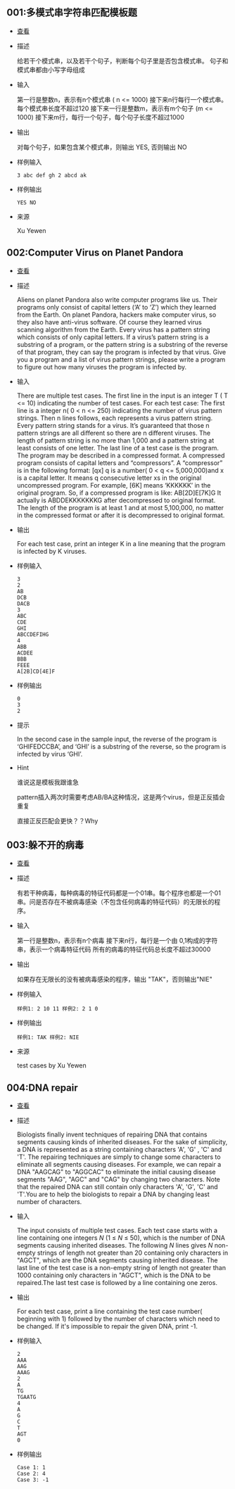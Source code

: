 ## 001:多模式串字符串匹配模板题

- [查看](http://dapractise.openjudge.cn/2019hw5/001/)

- 描述

  给若干个模式串，以及若干个句子，判断每个句子里是否包含模式串。 句子和模式串都由小写字母组成

- 输入

  第一行是整数n，表示有n个模式串 ( n <= 1000) 接下来n行每行一个模式串。每个模式串长度不超过120 接下来一行是整数m，表示有m个句子 (m <= 1000) 接下来m行，每行一个句子，每个句子长度不超过1000

- 输出

  对每个句子，如果包含某个模式串，则输出 YES, 否则输出 NO

- 样例输入

  `3 abc def gh 2 abcd ak`

- 样例输出

  `YES NO`

- 来源

  Xu Yewen





## 002:Computer Virus on Planet Pandora

- [查看](http://dapractise.openjudge.cn/2019hw5/002/)

- 描述

  Aliens on planet Pandora also write computer programs like us. Their programs only consist of capital letters (‘A’ to ‘Z’) which they learned from the Earth. On planet Pandora, hackers make computer virus, so they also have anti-virus software. Of course they learned virus scanning algorithm from the Earth. Every virus has a pattern string which consists of only capital letters. If a virus’s pattern string is a substring of a program, or the pattern string is a substring of the reverse of that program, they can say the program is infected by that virus. Give you a program and a list of virus pattern strings, please write a program to figure out how many viruses the program is infected by.

- 输入

  There are multiple test cases. The first line in the input is an integer T ( T <= 10) indicating the number of test cases.  For each test case:  The first line is a integer n( 0 < n <= 250) indicating the number of virus pattern strings.  Then n lines follows, each represents a virus pattern string. Every pattern string stands for a virus. It’s guaranteed that those n pattern strings are all different so there are n different viruses. The length of pattern string is no more than 1,000 and a pattern string at least consists of one letter.  The last line of a test case is the program. The program may be described in a compressed format. A compressed program consists of capital letters and “compressors”. A “compressor” is in the following format:  [qx]  q is a number( 0 < q <= 5,000,000)and x is a capital letter. It means q consecutive letter xs in the original uncompressed program. For example, [6K] means ‘KKKKKK’ in the original program. So, if a compressed program is like:  AB[2D]E[7K]G  It actually is ABDDEKKKKKKKG after decompressed to original format. The length of the program is at least 1 and at most 5,100,000, no matter in the compressed format or after it is decompressed to original format.

- 输出

  For each test case, print an integer K in a line meaning that the program is infected by K viruses.

- 样例输入

  ```
  3
  2
  AB
  DCB
  DACB
  3
  ABC
  CDE
  GHI
  ABCCDEFIHG
  4
  ABB
  ACDEE
  BBB
  FEEE
  A[2B]CD[4E]F
  ```

- 样例输出

  ```
  0
  3
  2
  ```

- 提示

  In the second case in the sample input, the reverse of the program is ‘GHIFEDCCBA’, and ‘GHI’ is a substring of the reverse, so the program is infected by virus ‘GHI’.

- Hint

  谁说这是模板我跟谁急

  pattern插入两次时需要考虑AB/BA这种情况，这是两个virus，但是正反插会重复

  直接正反匹配会更快？？Why



## 003:躲不开的病毒

- [查看](http://dapractise.openjudge.cn/2019hw5/003/)

- 描述

  有若干种病毒，每种病毒的特征代码都是一个01串。每个程序也都是一个01串。问是否存在不被病毒感染（不包含任何病毒的特征代码）的无限长的程序。

- 输入

  第一行是整数n，表示有n个病毒 接下来n行，每行是一个由 0,1构成的字符串，表示一个病毒特征代码 所有的病毒的特征代码总长度不超过30000

- 输出

  如果存在无限长的没有被病毒感染的程序，输出 "TAK"，否则输出"NIE"

- 样例输入

  `样例1: 2 10 11 样例2: 2 1 0`

- 样例输出

  `样例1: TAK 样例2: NIE`

- 来源

  test cases by Xu Yewen



## 004:DNA repair

- [查看](http://dapractise.openjudge.cn/2019hw5/004/)

- 描述

  Biologists finally invent techniques of repairing DNA that contains segments causing kinds of inherited diseases. For the sake of simplicity, a DNA is represented as a string containing characters 'A', 'G' , 'C' and 'T'. The repairing techniques are simply to change some characters to eliminate all segments causing diseases. For example, we can repair a DNA "AAGCAG" to "AGGCAC" to eliminate the initial causing disease segments "AAG", "AGC" and "CAG" by changing two characters. Note that the repaired DNA can still contain only characters 'A', 'G', 'C' and 'T'.You are to help the biologists to repair a DNA by changing least number of characters.

- 输入

  The input consists of multiple test cases. Each test case starts with a line containing one integers *N* (1 ≤ *N* ≤ 50), which is the number of DNA segments causing inherited diseases. The following *N* lines gives *N* non-empty strings of length not greater than 20 containing only characters in "AGCT", which are the DNA segments causing inherited disease. The last line of the test case is a non-empty string of length not greater than 1000 containing only characters in "AGCT", which is the DNA to be repaired.The last test case is followed by a line containing one zeros.  

- 输出

  For each test case, print a line containing the test case number( beginning with 1) followed by the number of characters which need to be changed. If it's impossible to repair the given DNA, print -1.

- 样例输入

  ```
  2
  AAA
  AAG
  AAAG    
  2
  A
  TG
  TGAATG
  4
  A
  G
  C
  T
  AGT
  0
  ```

- 样例输出

  ```
  Case 1: 1
  Case 2: 4
  Case 3: -1
  ```